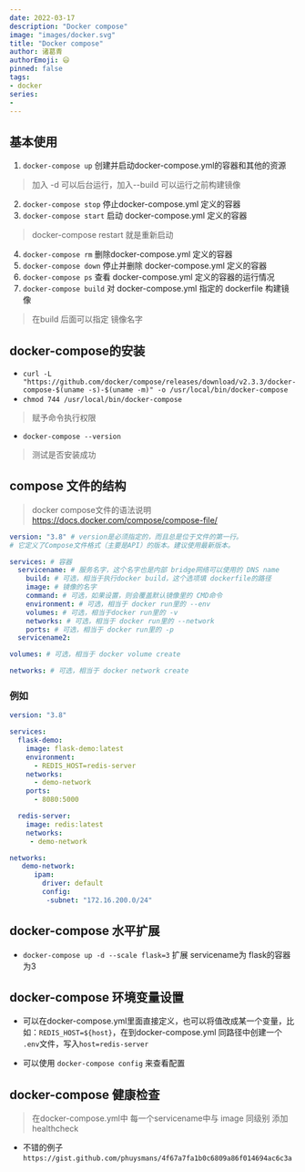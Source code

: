 ```yaml
---
date: 2022-03-17
description: "Docker compose"
image: "images/docker.svg"
title: "Docker compose"
author: 诸葛青
authorEmoji: 😃
pinned: false
tags:
- docker
series:
- 
---
```


## 基本使用
1. `docker-compose up` 创建并启动docker-compose.yml的容器和其他的资源
> 加入 -d 可以后台运行，加入--build 可以运行之前构建镜像
2. `docker-compose stop` 停止docker-compose.yml 定义的容器
3. `docker-compose start` 启动 docker-compose.yml 定义的容器
> docker-compose restart 就是重新启动 
4. `docker-compose rm` 删除docker-compose.yml 定义的容器
5. `docker-compose down` 停止并删除 docker-compose.yml 定义的容器
6. `docker-compose ps` 查看 docker-compose.yml 定义的容器的运行情况
7. `docker-compose build` 对 docker-compose.yml 指定的 dockerfile 构建镜像
> 在build 后面可以指定 镜像名字

## docker-compose的安装
* `curl -L "https://github.com/docker/compose/releases/download/v2.3.3/docker-compose-$(uname -s)-$(uname -m)" -o /usr/local/bin/docker-compose`
* `chmod 744 /usr/local/bin/docker-compose`
> 赋予命令执行权限
* `docker-compose --version`
> 测试是否安装成功

## compose 文件的结构
> docker compose文件的语法说明 https://docs.docker.com/compose/compose-file/
```yaml:docker-compose.yml
version: "3.8" # version是必须指定的，而且总是位于文件的第一行。 
# 它定义了Compose文件格式（主要是API）的版本。建议使用最新版本。

services: # 容器
  servicename: # 服务名字，这个名字也是内部 bridge网络可以使用的 DNS name
    build: # 可选，相当于执行docker build，这个选项填 dockerfile的路径
    image: # 镜像的名字
    command: # 可选，如果设置，则会覆盖默认镜像里的 CMD命令
    environment: # 可选，相当于 docker run里的 --env
    volumes: # 可选，相当于docker run里的 -v
    networks: # 可选，相当于 docker run里的 --network
    ports: # 可选，相当于 docker run里的 -p
  servicename2:

volumes: # 可选，相当于 docker volume create

networks: # 可选，相当于 docker network create
```

### 例如
```yaml:docker-compose.yml
version: "3.8"

services:
  flask-demo:
    image: flask-demo:latest
    environment:
      - REDIS_HOST=redis-server
    networks:
      - demo-network
    ports:
      - 8080:5000

  redis-server:
    image: redis:latest
    networks:
     - demo-network

networks:
   demo-network:
      ipam:
        driver: default
        config: 
         -subnet: "172.16.200.0/24"
```

## docker-compose 水平扩展

* `docker-compose up -d --scale flask=3` 扩展 servicename为 flask的容器为3 


## docker-compose 环境变量设置
* 可以在docker-compose.yml里面直接定义，也可以将值改成某一个变量，比如：`REDIS_HOST=${host}`，在到docker-compose.yml 同路径中创建一个 `.env`文件，写入`host=redis-server`

* 可以使用 `docker-compose config` 来查看配置

## docker-compose 健康检查
> 在docker-compose.yml中 每一个servicename中与 image 同级别 添加 healthcheck
* 不错的例子`https://gist.github.com/phuysmans/4f67a7fa1b0c6809a86f014694ac6c3a`